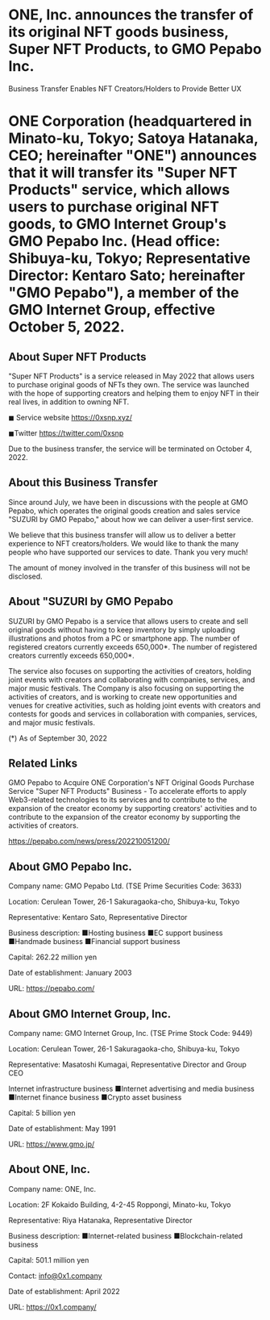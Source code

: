 # ONE, Inc. announces the transfer of its original NFT goods business, Super NFT Products, to GMO Pepabo Inc.
Business Transfer Enables NFT Creators/Holders to Provide Better UX

# ONE Corporation (headquartered in Minato-ku, Tokyo; Satoya Hatanaka, CEO; hereinafter "ONE") announces that it will transfer its "Super NFT Products" service, which allows users to purchase original NFT goods, to GMO Internet Group's GMO Pepabo Inc. (Head office: Shibuya-ku, Tokyo; Representative Director: Kentaro Sato; hereinafter "GMO Pepabo"), a member of the GMO Internet Group, effective October 5, 2022.

## About Super NFT Products

"Super NFT Products" is a service released in May 2022 that allows users to purchase original goods of NFTs they own. The service was launched with the hope of supporting creators and helping them to enjoy NFT in their real lives, in addition to owning NFT.

◼︎ Service website
https://0xsnp.xyz/

◼︎Twitter
https://twitter.com/0xsnp

Due to the business transfer, the service will be terminated on October 4, 2022.

## About this Business Transfer

Since around July, we have been in discussions with the people at GMO Pepabo, which operates the original goods creation and sales service "SUZURI by GMO Pepabo," about how we can deliver a user-first service.

We believe that this business transfer will allow us to deliver a better experience to NFT creators/holders. We would like to thank the many people who have supported our services to date. Thank you very much!

The amount of money involved in the transfer of this business will not be disclosed. 

## About "SUZURI by GMO Pepabo

SUZURI by GMO Pepabo is a service that allows users to create and sell original goods without having to keep inventory by simply uploading illustrations and photos from a PC or smartphone app. The number of registered creators currently exceeds 650,000*. The number of registered creators currently exceeds 650,000*.

The service also focuses on supporting the activities of creators, holding joint events with creators and collaborating with companies, services, and major music festivals. The Company is also focusing on supporting the activities of creators, and is working to create new opportunities and venues for creative activities, such as holding joint events with creators and contests for goods and services in collaboration with companies, services, and major music festivals.

(*) As of September 30, 2022

## Related Links

GMO Pepabo to Acquire ONE Corporation's NFT Original Goods Purchase Service "Super NFT Products" Business - To accelerate efforts to apply Web3-related technologies to its services and to contribute to the expansion of the creator economy by supporting creators' activities and to contribute to the expansion of the creator economy by supporting the activities of creators.

https://pepabo.com/news/press/202210051200/

## About GMO Pepabo Inc.

Company name: GMO Pepabo Ltd. (TSE Prime Securities Code: 3633)

Location: Cerulean Tower, 26-1 Sakuragaoka-cho, Shibuya-ku, Tokyo

Representative: Kentaro Sato, Representative Director

Business description: ■Hosting business ■EC support business ■Handmade business ■Financial support business

Capital: 262.22 million yen

Date of establishment: January 2003

URL: https://pepabo.com/

## About GMO Internet Group, Inc.

Company name: GMO Internet Group, Inc. (TSE Prime Stock Code: 9449)

Location: Cerulean Tower, 26-1 Sakuragaoka-cho, Shibuya-ku, Tokyo

Representative: Masatoshi Kumagai, Representative Director and Group CEO

Internet infrastructure business ■Internet advertising and media business ■Internet finance business ■Crypto asset business

Capital: 5 billion yen

Date of establishment: May 1991

URL: https://www.gmo.jp/

## About ONE, Inc.

Company name: ONE, Inc.

Location: 2F Kokaido Building, 4-2-45 Roppongi, Minato-ku, Tokyo

Representative: Riya Hatanaka, Representative Director

Business description: ■Internet-related business ■Blockchain-related business

Capital: 501.1 million yen

Contact: info@0x1.company

Date of establishment: April 2022

URL: https://0x1.company/